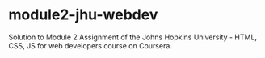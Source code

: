 # module2-jhu-webdev
Solution to Module 2 Assignment of the Johns Hopkins University - HTML, CSS, JS for web developers course on Coursera.
